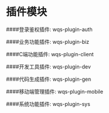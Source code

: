# 插件模块

####登录鉴权插件: wqs-plugin-auth

####业务功能插件: wqs-plugin-biz

####C端功能插件: wqs-plugin-client

####开发工具插件: wqs-plugin-dev

####代码生成插件: wqs-plugin-gen

####移动端管理插件: wqs-plugin-mobile

####系统功能插件: wqs-plugin-sys
